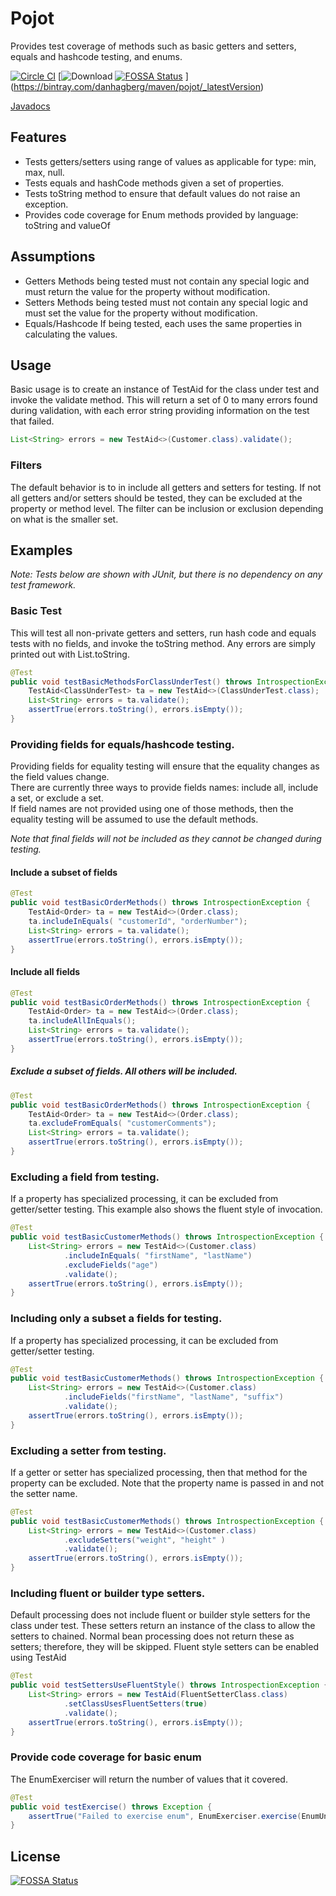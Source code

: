 Pojot  
=====
Provides test coverage of methods such as basic getters and setters, equals and hashcode testing, and enums.

[![Circle CI](https://circleci.com/gh/danhagberg/pojot.svg?style=svg&circle-token=e554fafca069e81e8ce2c9c2ff2fa2bfce82d1b3)](https://circleci.com/gh/danhagberg/pojot) [![Download](https://api.bintray.com/packages/danhagberg/maven/pojot/images/download.svg) [![FOSSA Status](https://app.fossa.io/api/projects/git%2Bgithub.com%2Fdanhagberg%2Fpojot.svg?type=shield)](https://app.fossa.io/projects/git%2Bgithub.com%2Fdanhagberg%2Fpojot?ref=badge_shield)
](https://bintray.com/danhagberg/maven/pojot/_latestVersion)

[Javadocs](http://digitaltsunami.net/projects/pojot/site/apidocs/index.html)

Features
--------
* Tests getters/setters using range of values as applicable for type: min, max, null.
* Tests equals and hashCode methods given a set of properties.  
* Tests toString method to ensure that default values do not raise an exception. 
* Provides code coverage for Enum methods provided by language: toString and valueOf

Assumptions
------------
* Getters 
    Methods being tested must not contain any special logic and must return the value for the property without modification.
* Setters 
    Methods being tested must not contain any special logic and must set the value for the property without modification.
* Equals/Hashcode 
    If being tested, each uses the same properties in calculating the values.

Usage
-----
Basic usage is to create an instance of TestAid for the class under test and invoke the validate method.
This will return a set of 0 to many errors found during validation, with each error string providing
 information on the test that failed.
 
``` java
List<String> errors = new TestAid<>(Customer.class).validate();
```

### Filters
The default behavior is to in include all getters and setters for testing.  If not all 
getters and/or setters should be tested, they can be excluded at the property or method level. 
The filter can be inclusion or exclusion depending on what is the smaller set.  

Examples
--------
_Note: Tests below are shown with JUnit, but there is no dependency on any test framework._

### Basic Test
This will test all non-private getters and setters, run hash code and equals tests with no fields, and invoke the toString method. 
Any errors are simply printed out with List.toString.  
``` java
@Test
public void testBasicMethodsForClassUnderTest() throws IntrospectionException {
    TestAid<ClassUnderTest> ta = new TestAid<>(ClassUnderTest.class);
    List<String> errors = ta.validate();
    assertTrue(errors.toString(), errors.isEmpty());
}
```

### Providing fields for equals/hashcode testing. 
Providing fields for equality testing will ensure that the equality changes as the field values change.  
There are currently three ways to provide fields names: include all, include a set, or exclude a set.  
If field names are not provided using one of those methods, then the equality
testing will be assumed to use the default methods. 

*Note that final fields will not be included as they cannot be changed during testing.*
#### Include a subset of fields
``` java
@Test
public void testBasicOrderMethods() throws IntrospectionException {
    TestAid<Order> ta = new TestAid<>(Order.class);
    ta.includeInEquals( "customerId", "orderNumber");
    List<String> errors = ta.validate();
    assertTrue(errors.toString(), errors.isEmpty());
}
```
#### Include all fields
``` java
@Test
public void testBasicOrderMethods() throws IntrospectionException {
    TestAid<Order> ta = new TestAid<>(Order.class);
    ta.includeAllInEquals();
    List<String> errors = ta.validate();
    assertTrue(errors.toString(), errors.isEmpty());
}
```
##### Exclude a subset of fields. All others will be included.
``` java
@Test
public void testBasicOrderMethods() throws IntrospectionException {
    TestAid<Order> ta = new TestAid<>(Order.class);
    ta.excludeFromEquals( "customerComments");
    List<String> errors = ta.validate();
    assertTrue(errors.toString(), errors.isEmpty());
}
```
### Excluding a field from testing.
If a property has specialized processing, it can be excluded from getter/setter testing. 
This example also shows the fluent style of invocation.
``` java
@Test
public void testBasicCustomerMethods() throws IntrospectionException {
    List<String> errors = new TestAid<>(Customer.class)
            .includeInEquals( "firstName", "lastName")
            .excludeFields("age")
            .validate();
    assertTrue(errors.toString(), errors.isEmpty());
}
```
### Including only a subset a fields for testing.
If a property has specialized processing, it can be excluded from getter/setter testing. 
``` java
@Test
public void testBasicCustomerMethods() throws IntrospectionException {
    List<String> errors = new TestAid<>(Customer.class)
            .includeFields("firstName", "lastName", "suffix")
            .validate();
    assertTrue(errors.toString(), errors.isEmpty());
}
```
### Excluding a setter from testing.
If a getter or setter has specialized processing, then that method for the property can be excluded. 
Note that the property name is passed in and not the setter name. 
``` java
@Test
public void testBasicCustomerMethods() throws IntrospectionException {
    List<String> errors = new TestAid<>(Customer.class)
            .excludeSetters("weight", "height" )
            .validate();
    assertTrue(errors.toString(), errors.isEmpty());
}
```
### Including fluent or builder type setters.
Default processing does not include fluent or builder style setters for the class under test. 
These setters return an instance of the class to allow the setters to chained.  Normal bean 
processing does not return these as setters; therefore, they will be skipped.
Fluent style setters can be enabled using TestAid
``` java
@Test
public void testSettersUseFluentStyle() throws IntrospectionException {
    List<String> errors = new TestAid(FluentSetterClass.class)
            .setClassUsesFluentSetters(true)
            .validate();
    assertTrue(errors.toString(), errors.isEmpty());
}
```

### Provide code coverage for basic enum
The EnumExerciser will return the number of values that it covered.  
``` java
@Test
public void testExercise() throws Exception {
    assertTrue("Failed to exercise enum", EnumExerciser.exercise(EnumUnderTest.class) > 0L);
}
```


## License
[![FOSSA Status](https://app.fossa.io/api/projects/git%2Bgithub.com%2Fdanhagberg%2Fpojot.svg?type=large)](https://app.fossa.io/projects/git%2Bgithub.com%2Fdanhagberg%2Fpojot?ref=badge_large)
